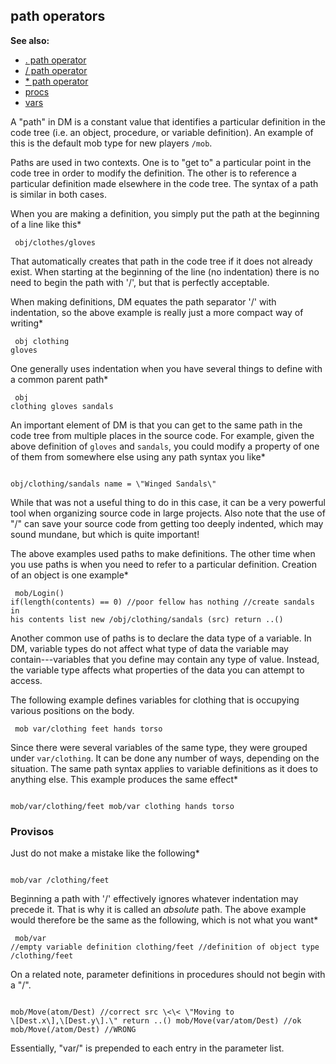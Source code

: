 ## path operators
**See also:**
*   [. path operator](/operator/path/%2e)
*   [/ path operator](/operator/path//)
*   [* path operator](/operator/path/:)
*   [procs](/proc)
*   [vars](/var)


A \"path\" in DM is a constant value that identifies a
particular definition in the code tree (i.e. an object, procedure, or
variable definition). An example of this is the default mob type for new
players `/mob`. 

Paths are used in two contexts. One is to \"get
to\" a particular point in the code tree in order to modify the
definition. The other is to reference a particular definition made
elsewhere in the code tree. The syntax of a path is similar in both
cases. 

When you are making a definition, you simply put the
path at the beginning of a line like this* 
```
 obj/clothes/gloves

```
 

That automatically creates that path in the code
tree if it does not already exist. When starting at the beginning of the
line (no indentation) there is no need to begin the path with \'/\', but
that is perfectly acceptable. 

When making definitions, DM
equates the path separator \'/\' with indentation, so the above example
is really just a more compact way of writing* 
```
 obj clothing
gloves 
```
 

One generally uses indentation when you have
several things to define with a common parent path* 
```
 obj
clothing gloves sandals 
```
 

An important element of DM
is that you can get to the same path in the code tree from multiple
places in the source code. For example, given the above definition of
`gloves` and `sandals`, you could modify a property of one of them from
somewhere else using any path syntax you like* 
```

obj/clothing/sandals name = \"Winged Sandals\" 
```
 

While
that was not a useful thing to do in this case, it can be a very
powerful tool when organizing source code in large projects. Also note
that the use of \"/\" can save your source code from getting too deeply
indented, which may sound mundane, but which is quite important!


The above examples used paths to make definitions. The other
time when you use paths is when you need to refer to a particular
definition. Creation of an object is one example* 
```
 mob/Login()
if(length(contents) == 0) //poor fellow has nothing //create sandals in
his contents list new /obj/clothing/sandals (src) return ..() 
```



Another common use of paths is to declare the data type of a
variable. In DM, variable types do not affect what type of data the
variable may contain---variables that you define may contain any type of
value. Instead, the variable type affects what properties of the data
you can attempt to access. 

The following example defines
variables for clothing that is occupying various positions on the body.

```
 mob var/clothing feet hands torso 
```
 

Since
there were several variables of the same type, they were grouped under
`var/clothing`. It can be done any number of ways, depending on the
situation. The same path syntax applies to variable definitions as it
does to anything else. This example produces the same effect* 
```

mob/var/clothing/feet mob/var clothing hands torso 
```

### Provisos


Just do not make a mistake like the following* 
```

mob/var /clothing/feet 
```
 

Beginning a path with \'/\'
effectively ignores whatever indentation may precede it. That is why it
is called an *absolute* path. The above example would therefore be the
same as the following, which is not what you want* 
```
 mob/var
//empty variable definition clothing/feet //definition of object type
/clothing/feet 
```
 

On a related note, parameter
definitions in procedures should not begin with a \"/\". 
```

mob/Move(atom/Dest) //correct src \<\< \"Moving to
\[Dest.x\],\[Dest.y\].\" return ..() mob/Move(var/atom/Dest) //ok
mob/Move(/atom/Dest) //WRONG 
```
 

Essentially, \"var/\"
is prepended to each entry in the parameter list.
